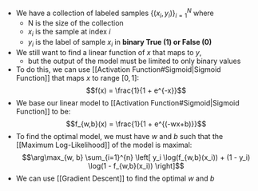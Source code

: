 - We have a collection of labeled samples $\{(x_i, y_i)\}_{i=1}^{N}$ where
	- N is the size of the collection
	- $x_i$ is the sample at index $i$ 
	- $y_i$ is the label of sample $x_i$ in **binary True (1) or False (0)**
- We still want to find a linear function of $x$ that maps to $y$, 
	- but the output of the model must be limited to only binary values
- To do this, we can use [[Activation Function#Sigmoid|Sigmoid Function]] that maps $x$ to range $[0, 1]$: $$f(x) = \frac{1}{1 + e^{-x}}$$
- We base our linear model to [[Activation Function#Sigmoid|Sigmoid Function]] to be: $$f_{w,b}(x) = \frac{1}{1 + e^{(-wx+b)}}$$
- To find the optimal model, we must have $w$ and $b$ such that the [[Maximum Log-Likelihood]] of the model is maximal: $$\arg\max_{w, b} \sum_{i=1}^{n} \left[ y_i \log(f_{w,b}(x_i)) + (1 - y_i) \log(1 - f_{w,b}(x_i)) \right]$$
- We can use [[Gradient Descent]] to find the optimal $w$ and $b$ 
